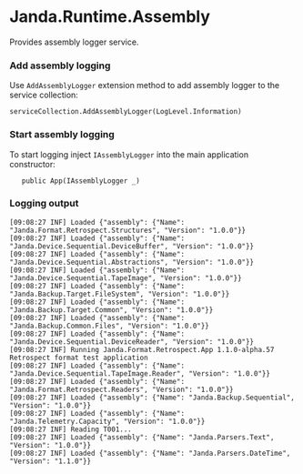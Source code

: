 # Janda.Runtime.Assembly

Provides assembly logger service.

### Add assembly logging

Use ```AddAssemblyLogger``` extension method to add assembly logger to the service collection:

```
serviceCollection.AddAssemblyLogger(LogLevel.Information)
```



### Start assembly logging

To start logging inject ```IAssemblyLogger``` into the main application constructor:

```
   public App(IAssemblyLogger _)
```



### Logging output

```
[09:08:27 INF] Loaded {"assembly": {"Name": "Janda.Format.Retrospect.Structures", "Version": "1.0.0"}}
[09:08:27 INF] Loaded {"assembly": {"Name": "Janda.Device.Sequential.DeviceBuffer", "Version": "1.0.0"}}
[09:08:27 INF] Loaded {"assembly": {"Name": "Janda.Device.Sequential.Abstractions", "Version": "1.0.0"}}
[09:08:27 INF] Loaded {"assembly": {"Name": "Janda.Device.Sequential.TapeImage", "Version": "1.0.0"}}
[09:08:27 INF] Loaded {"assembly": {"Name": "Janda.Backup.Target.FileSystem", "Version": "1.0.0"}}
[09:08:27 INF] Loaded {"assembly": {"Name": "Janda.Backup.Target.Common", "Version": "1.0.0"}}
[09:08:27 INF] Loaded {"assembly": {"Name": "Janda.Backup.Common.Files", "Version": "1.0.0"}}
[09:08:27 INF] Loaded {"assembly": {"Name": "Janda.Device.Sequential.DeviceReader", "Version": "1.0.0"}}
[09:08:27 INF] Running Janda.Format.Retrospect.App 1.1.0-alpha.57 Retrospect format test application
[09:08:27 INF] Loaded {"assembly": {"Name": "Janda.Device.Sequential.TapeImage.Reader", "Version": "1.0.0"}}
[09:08:27 INF] Loaded {"assembly": {"Name": "Janda.Format.Retrospect.Readers", "Version": "1.0.0"}}
[09:08:27 INF] Loaded {"assembly": {"Name": "Janda.Backup.Sequential", "Version": "1.0.0"}}
[09:08:27 INF] Loaded {"assembly": {"Name": "Janda.Telemetry.Capacity", "Version": "1.0.0"}}
[09:08:27 INF] Reading T001...
[09:08:27 INF] Loaded {"assembly": {"Name": "Janda.Parsers.Text", "Version": "1.0.0"}}
[09:08:27 INF] Loaded {"assembly": {"Name": "Janda.Parsers.DateTime", "Version": "1.1.0"}}
```

